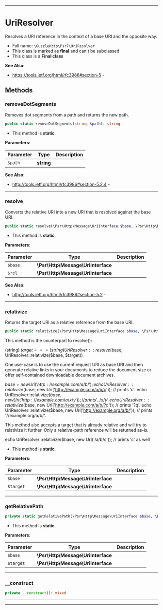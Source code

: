 ***

# UriResolver

Resolves a URI reference in the context of a base URI and the opposite way.

* Full name: `\GuzzleHttp\Psr7\UriResolver`
* This class is marked as **final** and can't be subclassed
* This class is a **Final class**

**See Also:**

* https://tools.ietf.org/html/rfc3986#section-5 -

## Methods

### removeDotSegments

Removes dot segments from a path and returns the new path.

```php
public static removeDotSegments(string $path): string
```

* This method is **static**.

**Parameters:**

| Parameter | Type | Description |
|-----------|------|-------------|
| `$path` | **string** |  |

**See Also:**

* http://tools.ietf.org/html/rfc3986#section-5.2.4 -

***

### resolve

Converts the relative URI into a new URI that is resolved against the base URI.

```php
public static resolve(\Psr\Http\Message\UriInterface $base, \Psr\Http\Message\UriInterface $rel): \Psr\Http\Message\UriInterface
```

* This method is **static**.

**Parameters:**

| Parameter | Type | Description |
|-----------|------|-------------|
| `$base` | **\Psr\Http\Message\UriInterface** |  |
| `$rel` | **\Psr\Http\Message\UriInterface** |  |

**See Also:**

* http://tools.ietf.org/html/rfc3986#section-5.2 -

***

### relativize

Returns the target URI as a relative reference from the base URI.

```php
public static relativize(\Psr\Http\Message\UriInterface $base, \Psr\Http\Message\UriInterface $target): \Psr\Http\Message\UriInterface
```

This method is the counterpart to resolve():

(string) $target === (string) UriResolver::resolve($base, UriResolver::relativize($base, $target))

One use-case is to use the current request URI as base URI and then generate relative links in your documents
to reduce the document size or offer self-contained downloadable document archives.

$base = new Uri('http://example.com/a/b/');
echo UriResolver::relativize($base, new Uri('http://example.com/a/b/c')); // prints 'c'.
echo UriResolver::relativize($base, new Uri('http://example.com/a/x/y')); // prints '../x/y'.
echo UriResolver::relativize($base, new Uri('http://example.com/a/b/?q')); // prints '?q'.
echo UriResolver::relativize($base, new Uri('http://example.org/a/b/')); // prints '//example.org/a/b/'.

This method also accepts a target that is already relative and will try to relativize it further. Only a
relative-path reference will be returned as-is.

echo UriResolver::relativize($base, new Uri('/a/b/c')); // prints 'c' as well

* This method is **static**.

**Parameters:**

| Parameter | Type | Description |
|-----------|------|-------------|
| `$base` | **\Psr\Http\Message\UriInterface** |  |
| `$target` | **\Psr\Http\Message\UriInterface** |  |

***

### getRelativePath

```php
private static getRelativePath(\Psr\Http\Message\UriInterface $base, \Psr\Http\Message\UriInterface $target): string
```

* This method is **static**.

**Parameters:**

| Parameter | Type | Description |
|-----------|------|-------------|
| `$base` | **\Psr\Http\Message\UriInterface** |  |
| `$target` | **\Psr\Http\Message\UriInterface** |  |

***

### __construct

```php
private __construct(): mixed
```

***


***

